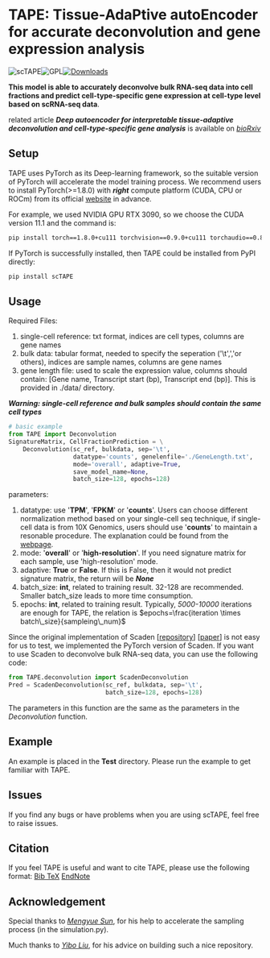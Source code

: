 # TAPE: Tissue-AdaPtive autoEncoder for accurate deconvolution and gene expression analysis

![scTAPE](https://img.shields.io/badge/scTAPE-v1.0.2-blue)![GPL](https://img.shields.io/github/license/poseidonchan/TAPE)[![Downloads](https://static.pepy.tech/personalized-badge/sctape?period=total&units=international_system&left_color=grey&right_color=brightgreen&left_text=downloads)](https://pepy.tech/project/sctape)

**This model is able to accurately deconvolve bulk RNA-seq data into cell fractions and predict cell-type-specific gene expression at cell-type level based on scRNA-seq data**.

related article ***Deep autoencoder for interpretable tissue-adaptive deconvolution and cell-type-specific gene analysis*** is available on [*bioRxiv*](https://doi.org/10.1101/2021.10.26.465846)

## Setup
TAPE uses PyTorch as its Deep-learning framework, so the suitable version of PyTorch will accelerate the model training process. We recommend users to install PyTorch(>=1.8.0) with ***right*** compute platform (CUDA, CPU or ROCm) from its official [website](https://pytorch.org) in advance.

For example, we used NVIDIA GPU RTX 3090, so we choose the CUDA version 11.1 and the command is:

```bash
pip install torch==1.8.0+cu111 torchvision==0.9.0+cu111 torchaudio==0.8.0 -f https://download.pytorch.org/whl/torch_stable.html
```

If PyTorch is successfully installed, then TAPE could be installed from PyPI directly:

```bash
pip install scTAPE
```
## Usage

Required Files:
1. single-cell reference: txt format, indices are cell types, columns are gene names
2. bulk data: tabular format, needed to specify the seperation ('\t',','or others), indices are sample names, columns are gene names
3. gene length file: used to scale the expression value, columns should contain: [Gene name, Transcript start (bp), Transcript end (bp)]. This is provided in ./data/ directory.

***Warning: single-cell reference and bulk samples should contain the same cell types***

```python
# basic example
from TAPE import Deconvolution
SignatureMatrix, CellFractionPrediction = \
    Deconvolution(sc_ref, bulkdata, sep='\t',
                  datatype='counts', genelenfile='./GeneLength.txt',
                  mode='overall', adaptive=True,
                  save_model_name=None,
                  batch_size=128, epochs=128)
```
parameters:

1. datatype: use '**TPM**', '**FPKM**' or '**counts**'. Users can choose different normalization method based on your single-cell seq technique, if single-cell data is from 10X Genomics, users should use '**counts**' to maintain a resonable procedure. The explanation could be found from the [webpage](https://kb.10xgenomics.com/hc/en-us/articles/115003684783-Should-I-calculate-TPM-RPKM-or-FPKM-instead-of-counts-for-10x-Genomics-data-).
2. mode: '**overall**' or '**high-resolution**'. If you need signature matrix for each sample, use 'high-resolution' mode.
3. adaptive: **True** or **False**. If this is False, then it would not predict signature matrix, the return will be ***None***
4. batch_size: **int**, related to training result. 32-128 are recommended. Smaller batch_size leads to more time consumption.
5. epochs: **int**, related to training result. Typically, *5000-10000* iterations are enough for TAPE, the relation is $epochs=\frac{iteration \times batch\_size}{sampleing\_num}$

Since the original implementation of Scaden [[repository](https://github.com/KevinMenden/scaden)] [[paper](https://www.science.org/doi/10.1126/sciadv.aba2619)] is not easy for us to test, we implemented the PyTorch version of Scaden. If you want to use Scaden to deconvolve bulk RNA-seq data, you can use the following code:

```python
from TAPE.deconvolution import ScadenDeconvolution
Pred = ScadenDeconvolution(sc_ref, bulkdata, sep='\t',
                           batch_size=128, epochs=128)
```

The parameters in this function are the same as the parameters in the *Deconvolution* function. 


## Example
An example is placed in the **Test** directory. Please run the example to get familiar with TAPE.

## Issues
If you find any bugs or have problems when you are using scTAPE, feel free to raise issues.

## Citation
If you feel TAPE is useful and want to cite TAPE, please use the following format:
[Bib TeX](https://cloud.tsinghua.edu.cn/f/6351d49841934fa79bc5/?dl=1)
[EndNote](https://cloud.tsinghua.edu.cn/f/88780d85281c40c0848f/?dl=1)

## Acknowledgement
Special thanks to [*Mengyue Sun*](https://github.com/sunmy2019), for his help to accelerate the sampling process (in the simulation.py).

Much thanks to [*Yibo Liu*](https://github.com/jedibobo), for his advice on building such a nice repository.